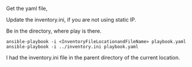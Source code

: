 Get the yaml file,

Update the inventory.ini, if you are not using static IP.

Be in the directory, where play is there.
```
ansible-playbook -i <InventoryFileLocationandFileName> playbook.yaml
ansible-playbook -i ../inventory.ini playbook.yaml
```
I had the inventory.ini file in the parent directory of the current location.

